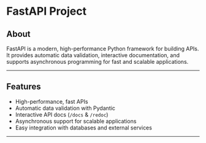 # FastAPI Project

## About
FastAPI is a modern, high-performance Python framework for building APIs. It provides automatic data validation, interactive documentation, and supports asynchronous programming for fast and scalable applications.

---

## Features
- High-performance, fast APIs
- Automatic data validation with Pydantic
- Interactive API docs (`/docs` & `/redoc`)
- Asynchronous support for scalable applications
- Easy integration with databases and external services

---
